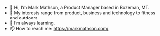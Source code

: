 - 👋 Hi, I’m Mark Mathson, a Product Manager based in Bozeman, MT.
- 👀 My interests range from product, business and technology to fitness and outdoors.
- 🌱 I’m always learning.
- 📫 How to reach me: https://markmathson.com/

<!---
markmathson/markmathson is a ✨ special ✨ repository because its `README.md` (this file) appears on your GitHub profile.
You can click the Preview link to take a look at your changes.
--->
